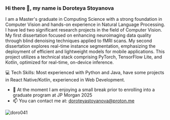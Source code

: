 ### Hi there 👋, my name is Doroteya Stoyanova


I am a Master's graduate in Computing Science with a strong foundation in Computer Vision and hands-on experience in Natural Language Processing. I have led two significant research projects in the field of Computer Vision. My first dissertation focused on enhancing neuroimaging data quality through blind denoising techniques applied to fMRI scans. My second dissertation explores real-time instance segmentation, emphasizing the deployment of efficient and lightweight models for mobile applications. This project utilizes a technical stack comprising PyTorch, TensorFlow Lite, and Kotlin, optimized for real-time, on-device inference.

💻 Tech Skills: Most experienced with Python and Java, have some projects in React Native/Kotlin, experienced in Web Development.
- 🌱 At the moment I am enjoying a small break prior to enrolling into a graduate program at JP Morgan 2025
- 📫 You can contact me at: doroteyastoyanova@proton.me

<p><img align="center" src="https://github-readme-stats.vercel.app/api/top-langs?username=doro041&show_icons=true&locale=en&layout=compact" alt="doro041" /></p>

 





